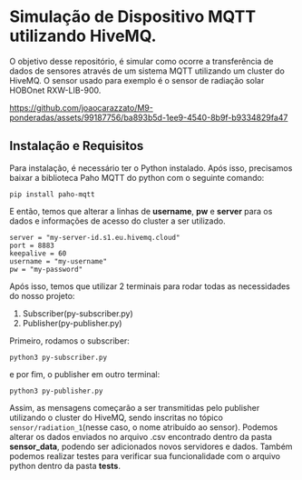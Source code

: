 
# Simulação de Dispositivo MQTT utilizando HiveMQ.
O objetivo desse repositório, é simular como ocorre a transferência de dados de sensores através de um sistema MQTT utilizando um cluster do HiveMQ. O sensor usado para exemplo é o sensor de radiação solar HOBOnet RXW-LIB-900.


https://github.com/joaocarazzato/M9-ponderadas/assets/99187756/ba893b5d-1ee9-4540-8b9f-b9334829fa47


## Instalação e Requisitos
Para instalação, é necessário ter o Python instalado. Após isso, precisamos baixar a biblioteca Paho MQTT do python com o seguinte comando:
```
pip install paho-mqtt
```

E então, temos que alterar a linhas de **username**, **pw** e **server** para os dados e informações de acesso do cluster a ser utilizado.

```
server = "my-server-id.s1.eu.hivemq.cloud"
port = 8883
keepalive = 60
username = "my-username"
pw = "my-password"
```

Após isso, temos que utilizar 2 terminais para rodar todas as necessidades do nosso projeto:
1. Subscriber(py-subscriber.py)
2. Publisher(py-publisher.py)

Primeiro, rodamos o subscriber:
```
python3 py-subscriber.py
```
e por fim, o publisher em outro terminal:
```
python3 py-publisher.py
```

Assim, as mensagens começarão a ser transmitidas pelo publisher utilizando o cluster do HiveMQ, sendo inscritas no tópico `sensor/radiation_1`(nesse caso, o nome atribuído ao sensor). Podemos alterar os dados enviados no arquivo .csv encontrado dentro da pasta **sensor_data**, podendo ser adicionados novos servidores e dados.
Também podemos realizar testes para verificar sua funcionalidade com o arquivo python dentro da pasta **tests**.
